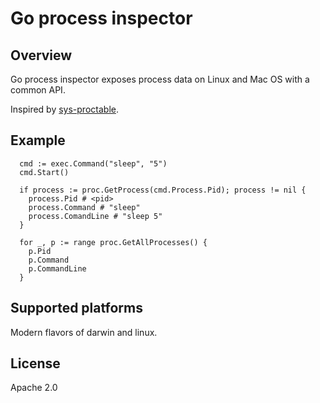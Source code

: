 # Go process inspector

## Overview

Go process inspector exposes process data on Linux and Mac OS with a common API.

Inspired by [sys-proctable](http://github.com/djberg96/sys-proctable).

## Example

```
  cmd := exec.Command("sleep", "5")
  cmd.Start()

  if process := proc.GetProcess(cmd.Process.Pid); process != nil {
    process.Pid # <pid>
    process.Command # "sleep"
    process.ComandLine # "sleep 5"
  }
```

```
  for _, p := range proc.GetAllProcesses() {
    p.Pid
    p.Command
    p.CommandLine
  }
```

## Supported platforms

Modern flavors of darwin and linux.

## License

Apache 2.0